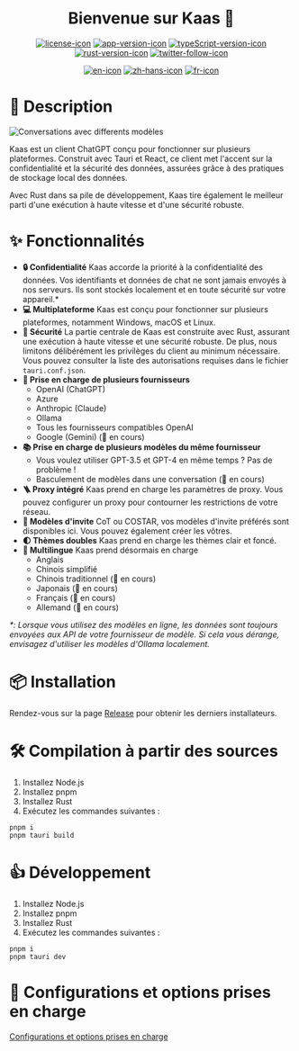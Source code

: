 <h1 align="center">Bienvenue sur Kaas 🧀</h1>
<div align="center">

[![license-icon]](https://opensource.org/license/mit)
[![app-version-icon]](https://github.com/0xfrankz/Kaas)
[![typeScript-version-icon]](https://www.typescriptlang.org/)
[![rust-version-icon]](https://www.rust-lang.org/)
[![twitter-follow-icon]](https://x.com/thekaasapp)

</div>
<div align="center">

[![en-icon]](./README_zh-Hans.md)  [![zh-hans-icon]](./README_zh-Hans.md) [![fr-icon]](./README_fr.md)

</div>

# 📄 Description

![Conversations avec differents modèles](https://github.com/user-attachments/assets/4e17f3b6-7b6a-4437-9da1-3ca03bc4b1fa)

Kaas est un client ChatGPT conçu pour fonctionner sur plusieurs plateformes. Construit avec Tauri et React, ce client met l'accent sur la confidentialité et la sécurité des données, assurées grâce à des pratiques de stockage local des données.

Avec Rust dans sa pile de développement, Kaas tire également le meilleur parti d'une exécution à haute vitesse et d'une sécurité robuste.

# ✨ Fonctionnalités
- **🔒 Confidentialité**
Kaas accorde la priorité à la confidentialité des données. Vos identifiants et données de chat ne sont jamais envoyés à nos serveurs. Ils sont stockés localement et en toute sécurité sur votre appareil.*
- **💻 Multiplateforme**
Kaas est conçu pour fonctionner sur plusieurs plateformes, notamment Windows, macOS et Linux.
- **💂 Sécurité**
La partie centrale de Kaas est construite avec Rust, assurant une exécution à haute vitesse et une sécurité robuste. De plus, nous limitons délibérément les privilèges du client au minimum nécessaire. Vous pouvez consulter la liste des autorisations requises dans le fichier `tauri.conf.json`.
- **🤖 Prise en charge de plusieurs fournisseurs**
  - OpenAI (ChatGPT)
  - Azure
  - Anthropic (Claude)
  - Ollama
  - Tous les fournisseurs compatibles OpenAI
  - Google (Gemini) (🚧 en cours)
- **📚 Prise en charge de plusieurs modèles du même fournisseur**
  - Vous voulez utiliser GPT-3.5 et GPT-4 en même temps ? Pas de problème !
  - Basculement de modèles dans une conversation (🚧 en cours)
- **🪜 Proxy intégré**
Kaas prend en charge les paramètres de proxy. Vous pouvez configurer un proxy pour contourner les restrictions de votre réseau.
- **🧩 Modèles d'invite**
CoT ou COSTAR, vos modèles d'invite préférés sont disponibles ici. Vous pouvez également créer les vôtres.
- **🌓 Thèmes doubles**
Kaas prend en charge les thèmes clair et foncé.
- **🦉 Multilingue**
Kaas prend désormais en charge
  - Anglais
  - Chinois simplifié
  - Chinois traditionnel (🚧 en cours)
  - Japonais (🚧 en cours)
  - Français (🚧 en cours)
  - Allemand (🚧 en cours)

_*: Lorsque vous utilisez des modèles en ligne, les données sont toujours envoyées aux API de votre fournisseur de modèle. Si cela vous dérange, envisagez d'utiliser les modèles d'Ollama localement._

# 📦 Installation
Rendez-vous sur la page [Release](https://github.com/0xfrankz/kaas/releases) pour obtenir les derniers installateurs.

# 🛠️ Compilation à partir des sources
1. Installez Node.js
2. Installez pnpm
3. Installez Rust
4. Exécutez les commandes suivantes :
```
pnpm i
pnpm tauri build
```

# 👍 Développement
1. Installez Node.js
2. Installez pnpm
3. Installez Rust
4. Exécutez les commandes suivantes :
```
pnpm i
pnpm tauri dev
```

# 🤖 Configurations et options prises en charge

[Configurations et options prises en charge](./docs/options.md)

[app-version-icon]: https://img.shields.io/github/package-json/v/0xfrankz/Kaas?color=f8c611
[typescript-version-icon]: https://img.shields.io/github/package-json/dependency-version/0xfrankz/Kaas/dev/typescript
[rust-version-icon]: https://img.shields.io/badge/Rust-1.75.0-dea584
[license-icon]: https://img.shields.io/github/license/0xfrankz/Kaas
[twitter-follow-icon]: https://img.shields.io/twitter/follow/thekaasapp
[en-icon]: https://img.shields.io/badge/English-teal?style=flat-square
[zh-hans-icon]: https://img.shields.io/badge/%E7%AE%80%E4%BD%93%E4%B8%AD%E6%96%87-teal?style=flat-square
[fr-icon]: https://img.shields.io/badge/Français-teal?style=flat-square
